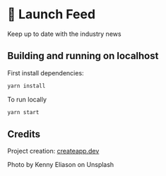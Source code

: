 # 📰 Launch Feed

Keep up to date with the industry news

## Building and running on localhost

First install dependencies:

```sh
yarn install
```

To run locally

```sh
yarn start
```

## Credits

Project creation: [createapp.dev](https://createapp.dev/)

Photo by Kenny Eliason on Unsplash
